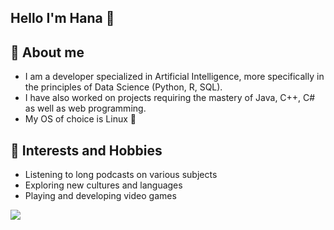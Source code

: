## Hello I'm Hana 🌸

## 🌟 About me
- I am a developer specialized in Artificial Intelligence, more specifically in the principles of Data Science (Python, R, SQL).
- I have also worked on projects requiring the mastery of Java, C++, C# as well as web programming.
- My OS of choice is Linux 🐧 

## 🌱 Interests and Hobbies
- Listening to long podcasts on various subjects
- Exploring new cultures and languages
- Playing and developing video games

![](https://komarev.com/ghpvc/?username=hanaeddoud-poc&color=green&style=flat-square)
